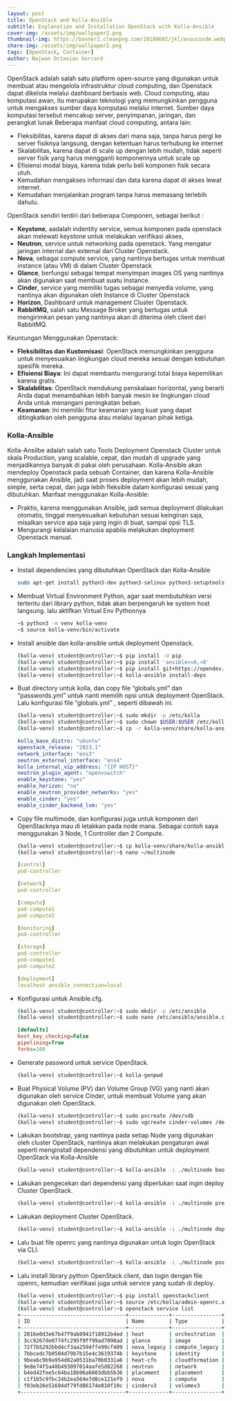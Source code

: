 ```yaml
---
layout: post
title: OpenStack and Kolla-Ansible
subtitle: Explanation and Installation OpenStack with Kolla-Ansible
cover-img: /assets/img/wallpaper2.png
thumbnail-img: https://banner2.cleanpng.com/20180602/jkl/avoucosdm.webp
share-img: /assets/img/wallpaper2.png
tags: [OpenStack, Container]
author: Najwan Octavian Gerrard
---
```


OpenStack adalah salah satu platform open-source yang digunakan untuk membuat atau mengelola infrastruktur cloud computing, dan Openstack dapat dikelola melalui dashboard berbasis web. 
Cloud computing, atau komputasi awan, itu merupakan teknologi yang memungkinkan pengguna untuk mengakses sumber daya komputasi melalui internet. Sumber daya komputasi tersebut mencakup server, penyimpanan, jaringan, dan perangkat lunak
Beberapa manfaat cloud computing, antara lain:
- Fleksibilitas, karena dapat di akses dari mana saja, tanpa harus pergi ke server fisiknya langsung, dengan ketentuan harus terhubung ke internet
- Skalabilitas, karena dapat di scale up dengan lebih mudah, tidak seperti server fisik yang harus mengganti komponennya untuk scale up
- Efisiensi modal biaya, karena tidak perlu beli komponen fisik secara utuh.
- Kemudahan mengakses informasi dan data karena dapat di akses lewat internet.
- Kemudahan menjalankan program tanpa harus memasang terlebih dahulu.

OpenStack sendiri terdiri dari beberapa Componen, sebagai berikut :
- **Keystone**, aadalah indentity service, semua komponen pada openstack akan melewati keystone untuk melakukan verifikasi akses,
- **Neutron**,  service untuk networking pada openstack. Yang mengatur jaringan internal dan external dari Cluster Openstack.
- **Nova**, sebagai compute service, yang nantinya bertugas untuk membuat instance (atau VM) di dalam Cluster Openstack
- **Glance**, berfungsi sebagai tempat menyimpan images OS yang nantinya akan digunakan saat membuat suatu Instance.
- **Cinder**, service yang memiliki tugas sebagai menyedia volume, yang nantinya akan digunakan oleh Instance di Cluster Openstack
- **Horizon**, Dashboard untuk management Cluster Openstack.
- **RabbitMQ**, salah satu Message Broker yang bertugas untuk mengirimkan pesan yang nantinya akan di diterima oleh client dari RabbitMQ.

Keuntungan Menggunakan Openstack:
- **Fleksibilitas dan Kustomisasi**: OpenStack memungkinkan pengguna untuk menyesuaikan lingkungan cloud mereka sesuai dengan kebutuhan spesifik mereka.
- **Efisiensi Biaya**: Ini dapat membantu mengurangi total biaya kepemilikan karena gratis.
- **Skalabilitas**: OpenStack mendukung penskalaan horizontal, yang berarti Anda dapat menambahkan lebih banyak mesin ke lingkungan cloud Anda untuk menangani peningkatan beban.
- **Keamanan**: Ini memiliki fitur keamanan yang kuat yang dapat ditingkatkan oleh pengguna atau melalui layanan pihak ketiga.

### Kolla-Ansible
Kolla-Ansilbe adalah salah satu Tools Deployment Openstack Cluster untuk skala Production, yang scalable, cepat, dan mudah di upgrade yang menjadikannya banyak di pakai oleh perusahaan. Kolla-Ansible akan mendeploy Openstack pada sebuah Container, dan karena Kolla-Ansible menggunakan Ansible, jadi saat proses deployment akan lebih mudah, simple, serta cepat, dan juga lebih fleksible dalam konfigurasi sesuai yang dibutuhkan.
Manfaat menggunakan Kolla-Ansible:
- Praktis, karena menggunakan Ansible, jadi semua deployment dilakukan otomatis, tinggal menyesuaikan kebutuhan sesuai keinginan saja, misalkan service apa saja yang ingin di buat, sampai opsi TLS.
- Mengurangi kelalaian manusia apabila melakukan deployment Openstack manual.


### Langkah Implementasi
- Install dependencies yang dibutuhkan OpenStack dan Kolla-Ansible
  ```bash
  sudo apt-get install python3-dev python3-selinux python3-setuptools python3-venv gcc libffi-dev libssl-dev -y
  ```
  
- Membuat Virtual Environment Python, agar saat membutuhkan versi tertentu dari library python, tidak akan berpengaruh ke system host langsung. lalu aktifkan Virtual Env Pythonnya
  ```bash
  ~$ python3 -m venv kolla-venv
  ~$ source kolla-venv/bin/activate
  ```
  
- Install ansible dan kolla-ansible untuk deployment Openstack.
  ```bash
  (kolla-venv) student@controller:~$ pip install -U pip
  (kolla-venv) student@controller:~$ pip install 'ansible>=6,<8'
  (kolla-venv) student@controller:~$ pip install git+https://opendev.org/openstack/kolla-ansible@stable/2023.1
  (kolla-venv) student@controller:~$ kolla-ansible install-deps
  ```
  
- Buat directory untuk kolla, dan copy file “globals.yml”  dan “passwords.yml” untuk nanti memilih opsi untuk deployment OpenStack. Lalu konfigurasi file “globals.yml” , seperti dibawah ini.
  ```bash
  (kolla-venv) student@controller:~$ sudo mkdir -p /etc/kolla
  (kolla-venv) student@controller:~$ sudo chown $USER:$USER /etc/kolla
  (kolla-venv) student@controller:~$ cp -r kolla-venv/share/kolla-ansible/etc_examples/kolla/* /etc/kolla
  ```
  ```yaml
  kolla_base_distro: "ubuntu"
  openstack_release: "2023.1"
  network_interface: "ens3"
  neutron_external_interface: "ens4"
  kolla_internal_vip_address: "{IP HOST}"
  neutron_plugin_agent: "openvswitch"
  enable_keystone: "yes"
  enable_horizon: "no"
  enable_neutron_provider_networks: "yes"
  enable_cinder: "yes"
  enable_cinder_backend_lvm: "yes"
  ```
  
- Copy file multimode, dan konfigurasi juga untuk komponen dari OpenStacknya mau di letakkan pada node mana. Sebagai contoh saya menggunakan 3 Node, 1 Controller dan 2 Compute.
  ```bash
  (kolla-venv) student@controller:~$ cp kolla-venv/share/kolla-ansible/ansible/inventory/* .
  (kolla-venv) student@controller:~$ nano ~/multinode
  ```
  ```yaml
  [control]
  pod-controller
  
  [network]
  pod-controller
  
  [compute]
  pod-compute1
  pod-compute2
  
  [monitoring]
  pod-controller
  
  [storage]
  pod-controller
  pod-compute1
  pod-compute2
  
  [deployment]
  localhost ansible_connection=local
  ```

- Konfigurasi untuk Ansible.cfg.
  ```bash
  (kolla-venv) student@controller:~$ sudo mkdir -p /etc/ansible
  (kolla-venv) student@controller:~$ sudo nano /etc/ansible/ansible.cfg
  ```
  ```cfg
  [defaults]
  host_key_checking=False
  pipelining=True
  forks=100
  ```
  
- Generate password untuk service OpenStack.
  ```bash
  (kolla-venv) student@controller:~$ kolla-genpwd
  ```
  
- Buat Physical Volume (PV) dan Volume Group (VG) yang nanti akan digunakan oleh service Cinder, untuk membuat Volume yang akan digunakan oleh OpenStack.
  ```bash
  (kolla-venv) student@controller:~$ sudo pvcreate /dev/vdb
  (kolla-venv) student@controller:~$ sudo vgcreate cinder-volumes /dev/vdb
  ```
  
- Lakukan bootstrap, yang nantinya pada setiap Node yang digunakan oleh cluster OpenStack, nantinya akan melakukan pengaturan awal seperti menginstall dependensi yang dibutuhkan untuk deployment OpenStack via Kolla-Ansible
  ```bash
  (kolla-venv) student@controller:~$ kolla-ansible -i ./multinode bootstrap-servers
  ```
  
- Lakukan pengecekan dari dependensi yang diperlukan saat ingin deploy Cluster OpenStack.
  ```bash
  (kolla-venv) student@controller:~$ kolla-ansible -i ./multinode prechecks
  ```
  
- Lakukan deployment Cluster OpenStack.
  ```bash
  (kolla-venv) student@controller:~$ kolla-ansible -i ./multinode deploy
  ```
  
- Lalu buat file openrc yang nantinya digunakan untuk login OpenStack via CLI.
  ```bash
  (kolla-venv) student@controller:~$ kolla-ansible -i ./multinode post-deploy
  ```
  
- Lalu install library python OpenStack client, dan login dengan file openrc, kemudian verifikasi juga untuk service yang sudah di deploy.
  ```bash
  (kolla-venv) student@controller:~$ pip install openstackclient
  (kolla-venv) student@controller:~$ source /etc/kolla/admin-openrc.sh
  (kolla-venv) student@controller:~$ openstack service list 
  +----------------------------------+-------------+----------------+
  | ID                               | Name        | Type           |
  +----------------------------------+-------------+----------------+
  | 2016e0d3e67b47f9ab8941f18912b4ed | heat        | orchestration  |
  | 3cc9267de0774fc295f9ff99ad7098ad | glance      | image          |
  | 72f7b5292bbd4cf3aa2594ffe99cf409 | nova_legacy | compute_legacy |
  | 7bbcedc7b0504d79b7b15e4c3619374b | keystone    | identity       |
  | 9bea6c9b9a954d82a0531ba70b0331a6 | heat-cfn    | cloudformation |
  | 9e8e74f5a48b493097014aafe5d82268 | neutron     | network        |
  | b4ed42fee5c64ba18b96a6603dbb5b36 | placement   | placement      |
  | c1f1b5c9fbc24b2ea564e7d8ce121ef9 | nova        | compute        |
  | f03eb26e51694df79fd86174e810f10c | cinderv3    | volumev3       |
  +----------------------------------+-------------+----------------+
  ```




